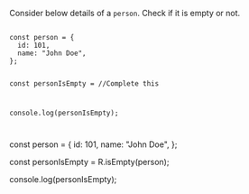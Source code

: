 Consider below details of a `person`. Check if it is empty or not.

<codeblock language="javascript" type="exercise" testMode="fixedInput" packages="ramda">
<code>
const person = {
  id: 101,
  name: "John Doe",
};

const personIsEmpty = //Complete this

console.log(personIsEmpty);

</code>
<solution>

const person = {
  id: 101,
  name: "John Doe",
};

const personIsEmpty = R.isEmpty(person);

console.log(personIsEmpty);

</solution>
</codeblock>
